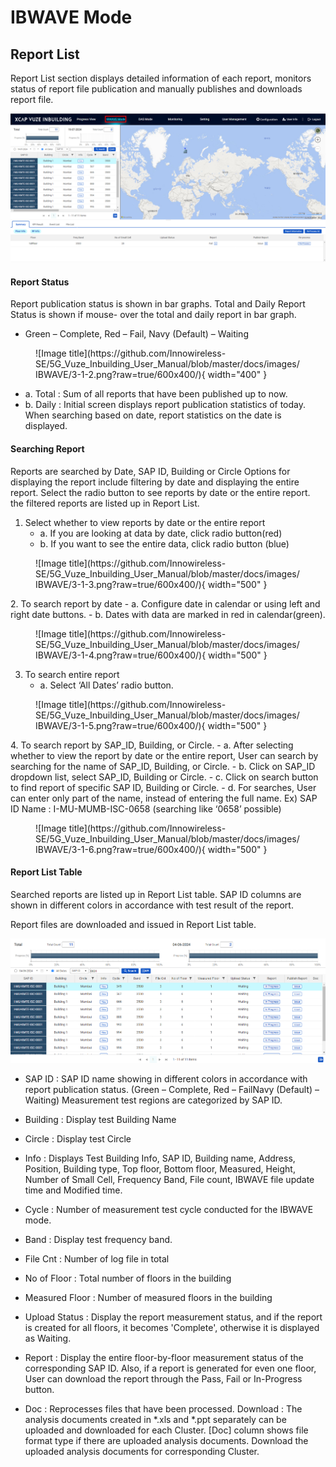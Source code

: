 # IBWAVE Mode

## Report List

Report List section displays detailed information of each report, monitors status of report file publication and manually publishes and downloads report file.

<p align="center">
  <img src="https://github.com/Innowireless-SE/5G_Vuze_Inbuilding_User_Manual/blob/master/docs/images/IBWAVE/3-1-1.png?raw=true">
</p>

#### Report Status

Report publication status is shown in bar graphs. 
Total and Daily Report Status is shown if mouse- over the total and daily report in bar graph. 

- Green – Complete, Red – Fail, Navy (Default) – Waiting


<figure markdown="span">
  ![Image title](https://github.com/Innowireless-SE/5G_Vuze_Inbuilding_User_Manual/blob/master/docs/images/IBWAVE/3-1-2.png?raw=true/600x400/){ width="400"  }
  <figcaption></figcaption>
</figure>

- a.	Total : Sum of all reports that have been published up to now.
- b.	Daily : Initial screen displays report publication statistics of today. When searching based on date, report statistics on the date is displayed.


#### Searching Report

Reports are searched by Date, SAP ID, Building or Circle 
Options for displaying the report include filtering by date and displaying the entire report. Select the radio button to see reports by date or the entire report. the filtered reports are listed up in Report List.

1. Select whether to view reports by date or the entire report
    - a.	If you are looking at data by date, click radio button(red)
    - b.	If you want to see the entire data, click radio button (blue)
<figure markdown="span">
  ![Image title](https://github.com/Innowireless-SE/5G_Vuze_Inbuilding_User_Manual/blob/master/docs/images/IBWAVE/3-1-3.png?raw=true/600x400/){ width="500"  }
  <figcaption></figcaption>
</figure>
2. To search report by date
    - a.	Configure date in calendar or using left and right date buttons. 
    - b.	Dates with data are marked in red in calendar(green).
<figure markdown="span">
  ![Image title](https://github.com/Innowireless-SE/5G_Vuze_Inbuilding_User_Manual/blob/master/docs/images/IBWAVE/3-1-4.png?raw=true/600x400/){ width="500"  }
  <figcaption></figcaption>
</figure>

3. To search entire report 
     - a.	Select ‘All Dates’ radio button.
<figure markdown="span">
  ![Image title](https://github.com/Innowireless-SE/5G_Vuze_Inbuilding_User_Manual/blob/master/docs/images/IBWAVE/3-1-5.png?raw=true/600x400/){ width="500"  }
  <figcaption></figcaption>
</figure>
4. To search report by SAP_ID, Building, or Circle.
    - a.	After selecting whether to view the report by date or the entire report,
      User can search by searching for the name of SAP_ID, Building, or Circle.
    - b.	Click on SAP_ID dropdown list, select SAP_ID, Building or Circle.
    - c.	Click on search button to find report of specific SAP ID, Building or Circle.
    - d.	For searches, User can enter only part of the name, instead of entering the full name.
      Ex) SAP ID Name : I-MU-MUMB-ISC-0658 (searching like ‘0658’ possible)
<figure markdown="span">
  ![Image title](https://github.com/Innowireless-SE/5G_Vuze_Inbuilding_User_Manual/blob/master/docs/images/IBWAVE/3-1-6.png?raw=true/600x400/){ width="500"  }
  <figcaption></figcaption>
</figure>


#### Report List Table

Searched reports are listed up in Report List table. SAP ID columns are shown in different colors in accordance with test result of the report.

Report files are downloaded and issued in Report List table.

<p align="center">
  <img src="https://github.com/Innowireless-SE/5G_Vuze_Inbuilding_User_Manual/blob/master/docs/images/IBWAVE/3-1-7.png?raw=true">
</p>

- SAP ID : SAP ID name showing in different colors in accordance with report publication status. (Green – Complete, Red – FailNavy (Default) – Waiting)
Measurement test regions are categorized by SAP ID.
- Building : Display test Building Name
- Circle : Display test Circle
- Info : Displays Test Building Info, SAP ID, Building name, Address, Position, Building type, Top floor, Bottom floor, Measured, Height, Number of Small Cell, Frequency Band, File count, IBWAVE file update time and Modified time.
- Cycle : Number of measurement test cycle conducted for the IBWAVE mode.
- Band : Display test frequency band.
- File Cnt : Number of log file in total
- No of Floor : Total number of floors in the building
- Measured Floor : Number of measured floors in the building
- Upload Status : Display the report measurement status, and if the report is created for all floors, it becomes 'Complete', otherwise it is displayed as Waiting.
- Report : Display the entire floor-by-floor measurement status of the corresponding SAP ID. Also, if a report is generated for even one floor, User can download the report through the Pass, Fail or In-Progress button.

- Doc : Reprocesses files that have been processed.
Download : The analysis documents created in *.xls and *.ppt separately can be uploaded and downloaded for each Cluster. [Doc] column shows file format type if there are uploaded analysis documents. Download the uploaded analysis documents for corresponding Cluster.



